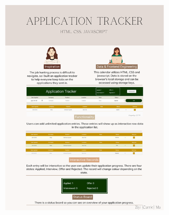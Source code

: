 ![Application Tracker](https://github.com/zcmdev/applicationtracker/blob/main/Application%20Tracker.png)
